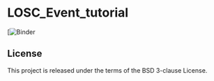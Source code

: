 # LOSC_Event_tutorial


[![Binder](https://mybinder.org/v2/gh/UCB-stat-159-s23/hw04-Group28.git/main?labpath=LOSC_Event_tutorial.ipynb)

## License

This project is released under the terms of the BSD 3-clause License.